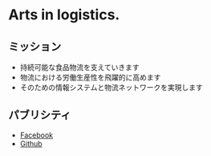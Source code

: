 # Arts in logistics.


## ミッション

- 持続可能な食品物流を支えていきます
- 物流における労働生産性を飛躍的に高めます
- そのための情報システムと物流ネットワークを実現します


## パブリシティ

- [Facebook](https://www.facebook.com/artsinlogistics/)
- [Github](https://github.com/logisticarts)
